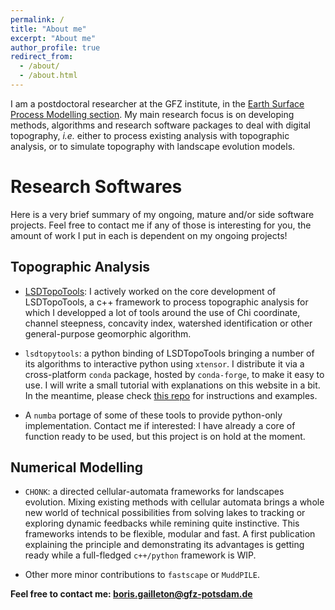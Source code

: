 ```yaml
---
permalink: /
title: "About me"
excerpt: "About me"
author_profile: true
redirect_from: 
  - /about/
  - /about.html
---
```


I am a postdoctoral researcher at the GFZ institute, in the [Earth Surface Process Modelling section](https://www.gfz-potsdam.de/en/staff/boris-gailleton/). My main research focus is on developing methods, algorithms and research software packages to deal with digital topography, _i.e._ either to process existing analysis with topographic analysis, or to simulate topography with landscape evolution models. 

<!-- Feel free to have a look on my [Research Projects]https://bgailleton.github.io/Research/) for details! -->

# Research Softwares

Here is a very brief summary of my ongoing, mature and/or side software projects. Feel free to contact me if any of those is interesting for you, the amount of work I put in each is dependent on my ongoing projects!

## Topographic Analysis

- [LSDTopoTools](https://lsdtopotools.github.io): I actively worked on the core development of LSDTopoTools, a c++ framework to process topographic analysis for which I developped a lot of tools around the use of Chi coordinate, channel steepness, concavity index, watershed identification or other general-purpose geomorphic algorithm.

- `lsdtopytools`: a python binding of LSDTopoTools bringing a number of its algorithms to interactive python using `xtensor`. I distribute it via a cross-platform `conda` package, hosted by `conda-forge`, to make it easy to use. I will write a small tutorial with explanations on this website in a bit. In the meantime, please check [this repo](https://github.com/LSDtopotools/lsdtt_notebooks/tree/master/lsdtopytools) for instructions and examples.

- A `numba` portage of some of these tools to provide python-only implementation. Contact me if interested: I have already a core of function ready to be used, but this project is on hold at the moment.

## Numerical Modelling

- `CHONK`: a directed cellular-automata frameworks for landscapes evolution. Mixing existing methods with cellular automata brings a whole new world of technical possibilities from solving lakes to tracking or exploring dynamic feedbacks while remining quite instinctive. This frameworks intends to be flexible, modular and fast. A first publication explaining the principle and demonstrating its advantages is getting ready while a full-fledged `c++/python` framework is WIP.

- Other more minor contributions to `fastscape` or `MuddPILE`.

**Feel free to contact me: boris.gailleton@gfz-potsdam.de**